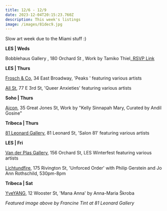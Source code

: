 ```yaml
---
title: 12/6 - 12/9
date: 2023-12-04T20:15:23.760Z
description: This week's listings
image: /images/81dec9.jpg
---
```

S﻿low art week due to the Miami stuff :) 

**LES | W﻿eds** 

Bobblehaus Gallery , 180 Orchard St , Work by Tamiko Thiel[, RSVP Link](https://bobblehaus.com/shop/product/tamiko-thiel-opening-reception/?fbclid=PAAabKUPD0bqt_ACm_7wKCpSSUaZh739sq2k3JPPv95JmzIiTarymTorMq3Fo_aem_AefjJmtpLEdzWo5i6kwFvOHuvc04CgKLPYUbiOEn_W8O4yM1A7p99XBc7I8NMUuA7R7LBoPucqAQhYNhu3IgvoPN)

**LES | Thurs**

[Frosch & Co](https://froschandco.com/current), 34 East Broadway, 'Peaks ' featuring various artists

[All St](https://allstnyc.com/), 77 E 3rd St, 'Queer Anxieties' featuring various artists

**S﻿oho | Thurs**

[Aicon](https://aicon.art/exhibitions/kelly-sinnapah-mary), 35 Great Jones St, Work by "Kelly Sinnapah Mary, Curated by Andil Gosine"

**T﻿ribeca | Thurs**

[81 Leonard Gallery](https://81leonardgallery.com/salon-81/), 81 Leonard St, 'Salon 81' featuring various artists

**L﻿ES | Fri**

[Van der Plas Gallery](https://www.vanderplasgallery.com/), 156 Orchard St, LES Winterfest featuring various artists

[L﻿ichtundfire](https://www.facebook.com/events/1575778619893605), 175 Rivington St, 'Unforced Order' with Philip Gerstein and Jo Ann Rothschild, 530pm-8pm

**T﻿ribeca | Sat**

[YveYANG](https://yveyang.com/exhibitions/mana-anna), 12 Wooster St, 'Mana Anna' by Anna-Maria Škroba

*F﻿eatured image above by Francine Tint at 81 Leonard Gallery*